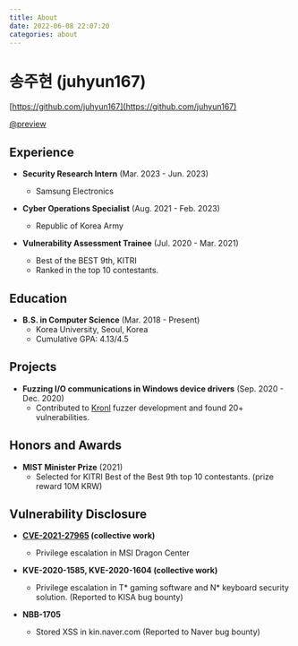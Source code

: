 ```yaml
---
title: About
date: 2022-06-08 22:07:20
categories: about
---
```


# 송주현 (juhyun167)

[https://github.com/juhyun167](https://github.com/juhyun167)

[@preview](https://github.com/juhyun167)


## Experience

- **Security Research Intern** (Mar. 2023 - Jun. 2023)
    - Samsung Electronics

- **Cyber Operations Specialist** (Aug. 2021 - Feb. 2023)
	- Republic of Korea Army

- **Vulnerability Assessment Trainee** (Jul. 2020 - Mar. 2021)
    - Best of the BEST 9th, KITRI
	- Ranked in the top 10 contestants.


## Education

- **B.S. in Computer Science** (Mar. 2018 - Present)
	- Korea University, Seoul, Korea
    - Cumulative GPA: 4.13/4.5


## Projects

- **Fuzzing I/O communications in Windows device drivers** (Sep. 2020 - Dec. 2020)
    - Contributed to [Kronl](https://kronl.github.io/docs/) fuzzer development and found 20+ vulnerabilities.


## Honors and Awards

- **MIST Minister Prize** (2021)
    - Selected for KITRI Best of the Best 9th top 10 contestants. (prize reward 10M KRW)


## Vulnerability Disclosure

- **[CVE-2021-27965](https://nvd.nist.gov/vuln/detail/CVE-2021-27965) (collective work)**
    - Privilege escalation in MSI Dragon Center

- **KVE-2020-1585, KVE-2020-1604 (collective work)**
    - Privilege escalation in T\* gaming software and N\* keyboard security solution. (Reported to KISA bug bounty)

- **NBB-1705**
    - Stored XSS in kin.naver.com (Reported to Naver bug bounty)
